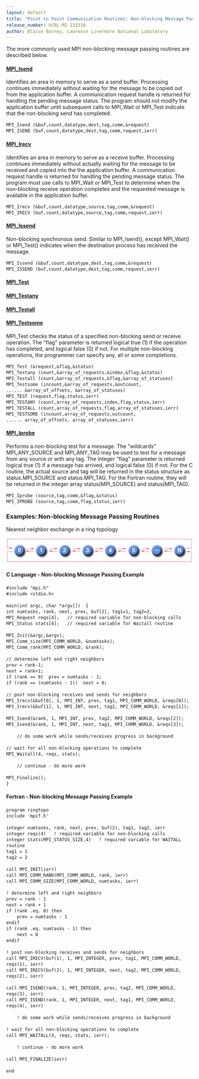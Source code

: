 ```yaml
---
layout: default
title: "Point to Point Communication Routines: Non-blocking Message Passing Routines"
release_number: UCRL-MI-133316
author: Blaise Barney, Lawrence Livermore National Laboratory
---
```


The more commonly used MPI non-blocking message passing routines are described below.

#### [MPI_Isend](non_blocking/MPI_Isend.txt)

Identifies an area in memory to serve as a send buffer. Processing continues immediately without waiting for the message to be copied out from the application buffer. A communication request handle is returned for handling the pending message status. The program should not modify the application buffer until subsequent calls to MPI_Wait or MPI_Test indicate that the non-blocking send has completed.

```
MPI_Isend (&buf,count,datatype,dest,tag,comm,&request)
MPI_ISEND (buf,count,datatype,dest,tag,comm,request,ierr)
```

#### [MPI_Irecv](non_blocking/MPI_Irecv.txt)

Identifies an area in memory to serve as a receive buffer. Processing continues immediately without actually waiting for the message to be received and copied into the the application buffer. A communication request handle is returned for handling the pending message status. The program must use calls to MPI_Wait or MPI_Test to determine when the non-blocking receive operation completes and the requested message is available in the application buffer.

```
MPI_Irecv (&buf,count,datatype,source,tag,comm,&request)
MPI_IRECV (buf,count,datatype,source,tag,comm,request,ierr)
```

#### [MPI_Issend](non_blocking/MPI_Issend.txt)

Non-blocking synchronous send. Similar to MPI_Isend(), except MPI_Wait() or MPI_Test() indicates when the destination process has received the message.

```
MPI_Issend (&buf,count,datatype,dest,tag,comm,&request)
MPI_ISSEND (buf,count,datatype,dest,tag,comm,request,ierr)
```

#### [MPI_Test](non_blocking/MPI_Test.txt)
#### [MPI_Testany](non_blocking/MPI_Testany.txt)
#### [MPI_Testall](non_blocking/MPI_Testall.txt)
#### [MPI_Testsome](non_blocking/MPI_Testsome.txt)

MPI_Test checks the status of a specified non-blocking send or receive operation. The "flag" parameter is returned logical true (1) if the operation has completed, and logical false (0) if not. For multiple non-blocking operations, the programmer can specify any, all or some completions.

```
MPI_Test (&request,&flag,&status)
MPI_Testany (count,&array_of_requests,&index,&flag,&status)
MPI_Testall (count,&array_of_requests,&flag,&array_of_statuses)
MPI_Testsome (incount,&array_of_requests,&outcount,
...... &array_of_offsets, &array_of_statuses)
MPI_TEST (request,flag,status,ierr)
MPI_TESTANY (count,array_of_requests,index,flag,status,ierr)
MPI_TESTALL (count,array_of_requests,flag,array_of_statuses,ierr)
MPI_TESTSOME (incount,array_of_requests,outcount,
...... array_of_offsets, array_of_statuses,ierr)
```

#### [MPI_Iprobe](non_blocking/MPI_Iprobe.txt)

Performs a non-blocking test for a message. The "wildcards" MPI_ANY_SOURCE and MPI_ANY_TAG may be used to test for a message from any source or with any tag. The integer "flag" parameter is returned logical true (1) if a message has arrived, and logical false (0) if not. For the C routine, the actual source and tag will be returned in the status structure as status.MPI_SOURCE and status.MPI_TAG. For the Fortran routine, they will be returned in the integer array status(MPI_SOURCE) and status(MPI_TAG).

```
MPI_Iprobe (source,tag,comm,&flag,&status)
MPI_IPROBE (source,tag,comm,flag,status,ierr)
```

### Examples: Non-blocking Message Passing Routines

Nearest neighbor exchange in a ring topology

![ringtopo](images/ringtopo.gif)

#### C Language - Non-blocking Message Passing Example
```
#include "mpi.h"
#include <stdio.h>

main(int argc, char *argv[])  {
int numtasks, rank, next, prev, buf[2], tag1=1, tag2=2;
MPI_Request reqs[4];   // required variable for non-blocking calls
MPI_Status stats[4];   // required variable for Waitall routine

MPI_Init(&argc,&argv);
MPI_Comm_size(MPI_COMM_WORLD, &numtasks);
MPI_Comm_rank(MPI_COMM_WORLD, &rank);

// determine left and right neighbors
prev = rank-1;
next = rank+1;
if (rank == 0)  prev = numtasks - 1;
if (rank == (numtasks - 1))  next = 0;

// post non-blocking receives and sends for neighbors
MPI_Irecv(&buf[0], 1, MPI_INT, prev, tag1, MPI_COMM_WORLD, &reqs[0]);
MPI_Irecv(&buf[1], 1, MPI_INT, next, tag2, MPI_COMM_WORLD, &reqs[1]);

MPI_Isend(&rank, 1, MPI_INT, prev, tag2, MPI_COMM_WORLD, &reqs[2]);
MPI_Isend(&rank, 1, MPI_INT, next, tag1, MPI_COMM_WORLD, &reqs[3]);

    // do some work while sends/receives progress in background

// wait for all non-blocking operations to complete
MPI_Waitall(4, reqs, stats);

    // continue - do more work

MPI_Finalize();
}
```

#### Fortran - Non-blocking Message Passing Example

```
program ringtopo
include 'mpif.h'

integer numtasks, rank, next, prev, buf(2), tag1, tag2, ierr
integer reqs(4)   ! required variable for non-blocking calls
integer stats(MPI_STATUS_SIZE,4)   ! required variable for WAITALL routine
tag1 = 1
tag2 = 2

call MPI_INIT(ierr)
call MPI_COMM_RANK(MPI_COMM_WORLD, rank, ierr)
call MPI_COMM_SIZE(MPI_COMM_WORLD, numtasks, ierr)

! determine left and right neighbors
prev = rank - 1
next = rank + 1
if (rank .eq. 0) then
    prev = numtasks - 1
endif
if (rank .eq. numtasks - 1) then
    next = 0
endif

! post non-blocking receives and sends for neighbors
call MPI_IRECV(buf(1), 1, MPI_INTEGER, prev, tag1, MPI_COMM_WORLD, reqs(1), ierr)
call MPI_IRECV(buf(2), 1, MPI_INTEGER, next, tag2, MPI_COMM_WORLD, reqs(2), ierr)

call MPI_ISEND(rank, 1, MPI_INTEGER, prev, tag2, MPI_COMM_WORLD, reqs(3), ierr)
call MPI_ISEND(rank, 1, MPI_INTEGER, next, tag1, MPI_COMM_WORLD, reqs(4), ierr)

    ! do some work while sends/receives progress in background

! wait for all non-blocking operations to complete
call MPI_WAITALL(4, reqs, stats, ierr);

    ! continue - do more work

call MPI_FINALIZE(ierr)

end
```
